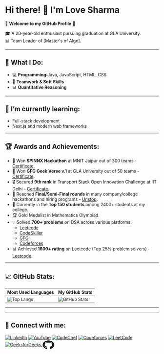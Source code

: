# Hi there! 👋 I'm Love Sharma
🌟 **Welcome to my GitHub Profile** 🌟

🎓 A 20-year-old enthusiast pursuing graduation at GLA University.  
📊 Team Leader of [Master's of Algo].  

---

## 🔧 What I Do:
- 💻 **Programming**:Java, JavaScript, HTML, CSS
- 🤝 **Teamwork & Soft Skills**  
- 📊 **Quantitative Reasoning**  

---

## 🌱 I’m currently learning:
- Full-stack development  
- Next.js and modern web frameworks  

---

## 🏆 Awards and Achievements:
- 🥇 Won **SPINNX Hackathon** at MNIT Jaipur out of 300 teams - [Certificate](https://drive.google.com/file/d/11sVGGPFQWpGwFFswrtvtqr8uLfcMWoJo/view?usp=sharing).
- 🥇 Won **GFG Geek Verse v.1** at GLA University out of 50 teams - [Certificate](https://drive.google.com/file/d/1_ZzwBcO62uxAiCdUkz8_l4FnUGEMr4bt/view?usp=sharing).
- 🎖️ Secured **9th rank** in Transport Stack Open Innovation Challenge at IIT Delhi - [Certificate](https://drive.google.com/file/d/1xYeogOp0__FAljYx-jBGSpLYFiuQmcVu/view?usp=sharing).
- 🎉 Reached **Final/Semi-Final rounds** in many company/college hackathons and hiring programs - [Unstop](https://unstop.com/u/lovesha2175).
- 🌟 Currently in the **Top 150 students** among 2400+ students at my college.
- 🏆 Gold Medalist in Mathematics Olympiad.
- 💡 Solved **700+ problems** on DSA across various platforms:  
  - [Leetcode](https://leetcode.com/u/lovesharmaup93/)  
  - [CodeSkiller](https://codeskiller.codingblocks.com/users/356244)  
  - [GFG](https://www.geeksforgeeks.org/user/ls860epys/)  
  - [Codeforces](https://codeforces.com/profile/ls8600914)
- 📊 Achieved **1600+ rating** on Leetcode (Top 25% problem solvers) - [Leetcode](https://leetcode.com/u/lovesharmaup93/).

---

## 📈 GitHub Stats:

| Most Used Languages                                                                                      | My GitHub Stats                                                                                     |
|----------------------------------------------------------------------------------------------------------|-----------------------------------------------------------------------------------------------------|
| ![Top Langs](https://github-readme-stats.vercel.app/api/top-langs/?username=lovesharma2005&layout=compact&theme=radical) | ![GitHub Stats](https://github-readme-stats.vercel.app/api?username=lovesharma2005&show_icons=true&theme=radical) |

---

---
## 🤝 Connect with me:

<a href="https://linkedin.com/in/love-sharma-26aa48348/" target="blank">
  <img align="center" src="https://raw.githubusercontent.com/rahuldkjain/github-profile-readme-generator/master/src/images/icons/Social/linked-in-alt.svg" alt="LinkedIn" height="30" width="40" />
</a>
<a href="https://www.youtube.co/@lovesharmaup93" target="blank">
  <img align="center" src="https://raw.githubusercontent.com/rahuldkjain/github-profile-readme-generator/master/src/images/icons/Social/youtube.svg" alt="YouTube" height="30" width="40" />
</a>
<a href="https://www.codechef.com/users/ls8600914" target="blank">
  <img align="center" src="https://cdn.jsdelivr.net/npm/simple-icons@3.1.0/icons/codechef.svg" alt="CodeChef" height="30" width="40" />
</a>
<a href="https://codeforces.com/profile/ls8600914" target="blank">
  <img align="center" src="https://raw.githubusercontent.com/rahuldkjain/github-profile-readme-generator/master/src/images/icons/Social/codeforces.svg" alt="Codeforces" height="30" width="40" />
</a>
<a href="https://leetcode.com/u/lovesharmaup93/" target="blank">
  <img align="center" src="https://raw.githubusercontent.com/rahuldkjain/github-profile-readme-generator/master/src/images/icons/Social/leet-code.svg" alt="LeetCode" height="30" width="40" />
</a>
<a href="https://www.geeksforgeeks.org/user/ls860epys/" target="blank">
  <img align="center" src="https://raw.githubusercontent.com/rahuldkjain/github-profile-readme-generator/master/src/images/icons/Social/geeks-for-geeks.svg" alt="GeeksforGeeks" height="30" width="40" />
</a>
<a href="https://github.com/lovesharma2005" target="blank">
  <img align="center" src="https://raw.githubusercontent.com/devicons/devicon/master/icons/github/github-original.svg" alt="GitHub" height="30" width="40" />
</a>
